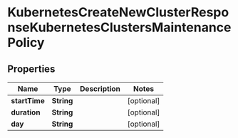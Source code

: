 

# KubernetesCreateNewClusterResponseKubernetesClustersMaintenancePolicy


## Properties

| Name | Type | Description | Notes |
|------------ | ------------- | ------------- | -------------|
|**startTime** | **String** |  |  [optional] |
|**duration** | **String** |  |  [optional] |
|**day** | **String** |  |  [optional] |



